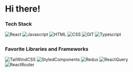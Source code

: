 # Hi there! 


### Tech Stack
![React](https://img.shields.io/badge/React-20232A?style=for-the-badge&logo=react&logoColor=61DAFB) 
![Javascript](https://img.shields.io/badge/JavaScript-323330?style=for-the-badge&logo=javascript&logoColor=F7DF1E)
![HTML](https://img.shields.io/badge/HTML5-E34F26?style=for-the-badge&logo=html5&logoColor=white)
![CSS](https://img.shields.io/badge/CSS3-1572B6?style=for-the-badge&logo=css3&logoColor=white)
![GIT](https://img.shields.io/badge/GIT-E44C30?style=for-the-badge&logo=git&logoColor=white)
![Typescript](https://img.shields.io/badge/TypeScript-007ACC?style=for-the-badge&logo=typescript&logoColor=white)
##
### Favorite Libraries and Frameworks
![TailWindCSS](https://img.shields.io/badge/Tailwind_CSS-38B2AC?style=for-the-badge&logo=tailwind-css&logoColor=white)
![StyledComponents](https://img.shields.io/badge/styled--components-DB7093?style=for-the-badge&logo=styled-components&logoColor=white)
![Redux](https://img.shields.io/badge/Redux-593D88?style=for-the-badge&logo=redux&logoColor=white)
![ReactQuery](https://img.shields.io/badge/React_Query-FF4154?style=for-the-badge&logo=React_Query&logoColor=white)
![ReactRouter](https://img.shields.io/badge/React_Router-CA4245?style=for-the-badge&logo=react-router&logoColor=white)
### 
<!--
### Currently Learning
### Find me on:
![LinkedIn](https://img.shields.io/badge/LinkedIn-0077B5?style=for-the-badge&logo=linkedin&logoColor=white)(https://www.linkedin.com/in/tyler-anderson-74766722b/)
![Portfolio](https://img.shields.io/badge/Portfolio-000000?style=for-the-badge&logo=About.me&logoColor=white)
![Jest](https://img.shields.io/badge/Jest-C21325?style=for-the-badge&logo=jest&logoColor=white)
🔭 I’m currently working on [The Wild Oasis](https://github.com/TAndersonWebDeveloper/the-wild-oasis)
- 🌱 I’m currently learning ...
- 👯 I’m looking to collaborate on ...
- 🤔 I’m looking for help with ...
- 💬 Ask me about ...
- 📫 How to reach me: ...
- 😄 Pronouns: ...
- ⚡ Fun fact: ...
-->

